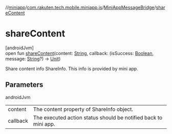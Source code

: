 //[miniapp](../../../index.md)/[com.rakuten.tech.mobile.miniapp.js](../index.md)/[MiniAppMessageBridge](index.md)/[shareContent](share-content.md)

# shareContent

[androidJvm]\
open fun [shareContent](share-content.md)(content: [String](https://kotlinlang.org/api/latest/jvm/stdlib/kotlin/-string/index.html), callback: (isSuccess: [Boolean](https://kotlinlang.org/api/latest/jvm/stdlib/kotlin/-boolean/index.html), message: [String](https://kotlinlang.org/api/latest/jvm/stdlib/kotlin/-string/index.html)?) -&gt; [Unit](https://kotlinlang.org/api/latest/jvm/stdlib/kotlin/-unit/index.html))

Share content info ShareInfo. This info is provided by mini app.

## Parameters

androidJvm

| | |
|---|---|
| content | The content property of ShareInfo object. |
| callback | The executed action status should be notified back to mini app. |
